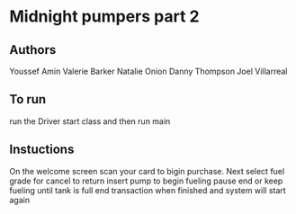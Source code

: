 # Midnight pumpers part 2

## Authors 
Youssef Amin 
Valerie Barker 
Natalie Onion 
Danny Thompson 
Joel Villarreal

## To run
run the Driver start class and then run main

## Instuctions
On the welcome screen scan your card to bigin purchase. 
Next select fuel grade for cancel to return
insert pump to begin fueling
pause end or keep fueling until tank is full
end transaction when finished and system will start again



